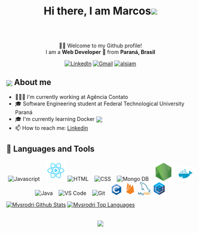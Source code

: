 <div align="center">
    <h1>Hi there, I am Marcos<img
            src="https://media.giphy.com/media/hvRJCLFzcasrR4ia7z/giphy.gif" width="32"></h1>
    <br/><br/>
    <p>🙏🏻 Welcome to my Github profile!<br />
        I am a <b>Web Developer</b> 🚀 from <b>Paraná, Brasil</b>
        </p>
    <div>
        <a href="https://www.linkedin.com/in/marcos-vinicius-dos-santos-rodrigues-1a2b39195/" target="_blank"><img alt="LinkedIn"
                src="https://img.shields.io/badge/linkedin-%230077B5.svg?&style=for-the-badge&logo=linkedin&logoColor=white" /></a>
        <a href="mailto:mvsrodri00@gmail.com" target="_blank"><img alt="Gmail"
                src="https://img.shields.io/badge/-Gmail-D14836?style=for-the-badge&logo=Gmail&logoColor=white" /></a>
        <a href="https://www.instagram.com/mvsrodri/" target="_blank"><img 
                src="https://img.shields.io/badge/Instagram-fe4164?style=for-the-badge&logo=instagram&logoColor=white" alt="alsiam" />
 </a> 
    </div>
</div>

<div>
    <div>
        <h2><img align="center"
                src="https://emojis.slackmojis.com/emojis/images/1584726375/8272/blob-cool.gif?1584726375" width="28" />
            About me</h2>
        <ul>
            <li> 👨🏻‍💻 I'm currently working at Agência Contato</li>
            <li> 🎓 Software Engineering student at Federal Technological University Paraná</li>
            <li> 🎓 I'm currently learning Docker <img align="center"
                    src="![docker](https://github.com/Mvsrodri/Mvsrodri/assets/38968106/2e3526ed-6197-421c-91c8-d06a105dc289)"
                    width="16" /></li>
            <li>📫 How to reach me: <a href="https://www.linkedin.com/in/marcos-vinicius-dos-santos-rodrigues-1a2b39195/" target="_blank">Linkedin</a></li>
        </ul>
    </div>
    <div>
        <h2>🧰 Languages and Tools</h2>
        <p align="center">        
            <img src="https://upload.wikimedia.org/wikipedia/commons/9/99/Unofficial_JavaScript_logo_2.svg" width="48"
                alt="Javascript" />&nbsp;&nbsp;&nbsp
            <img src="https://raw.githubusercontent.com/github/explore/80688e429a7d4ef2fca1e82350fe8e3517d3494d/topics/react/react.png"
                alt="React.js" width="55" />
            <img src="https://upload.wikimedia.org/wikipedia/commons/6/61/HTML5_logo_and_wordmark.svg" alt="HTML"
                width="48" />&nbsp;&nbsp;&nbsp
            <img src="https://upload.wikimedia.org/wikipedia/commons/d/d5/CSS3_logo_and_wordmark.svg" alt="CSS"
                width="35" />&nbsp;&nbsp;&nbsp
            <img src="https://avatars1.githubusercontent.com/u/45120?s=200&v=4" alt="Mongo DB"
                width="48" />&nbsp;&nbsp;&nbsp
            <img src="https://raw.githubusercontent.com/github/explore/80688e429a7d4ef2fca1e82350fe8e3517d3494d/topics/nodejs/nodejs.png"
                alt="Node.js" width="48" />&nbsp;&nbsp;&nbsp
            <img src="https://raw.githubusercontent.com/devicons/devicon/55609aa5bd817ff167afce0d965585c92040787a/icons/docker/docker-plain.svg" 
                alt="docker" width="38" height="38"/>
            <img src="https://cdn.jsdelivr.net/npm/programming-languages-logos@0.0.3/src/java/java_64x64.png" width="48"
                alt="Java" />&nbsp;&nbsp;&nbsp
            <img src="https://upload.wikimedia.org/wikipedia/commons/9/9a/Visual_Studio_Code_1.35_icon.svg" alt="VS Code" width="50" />&nbsp;&nbsp;&nbsp
            <img src="https://upload.wikimedia.org/wikipedia/commons/3/3f/Git_icon.svg" alt="Git"
                width="48" />&nbsp;&nbsp;&nbsp
            <img src="https://raw.githubusercontent.com/devicons/devicon/master/icons/c/c-original.svg" 
                alt="c" width="30" height="30"/>
            <img src="https://github.com/devicons/devicon/blob/master/icons/firebase/firebase-plain.svg" 
                alt="firebase" width="35" height="35"/>
            <img src="https://raw.githubusercontent.com/marcelodib/marcelodib/master/assets/mysql.png" 
                alt="mysql" width="35" height="35"/>
            <img src="https://github.com/devicons/devicon/blob/master/icons/sequelize/sequelize-original.svg" 
                alt="sequelize" width="35" height="35"/>
        </p>
    </div>
    <div>
      <a> 
        <a href="https://github.com/Mvsrodri"><img alt="Mvsrodri Github Stats" src="https://denvercoder1-github-readme-stats.vercel.app/api?username=Mvsrodri&show_icons=true&count_private=true&theme=react&border_color=7F3FBF&bg_color=0D1117&title_color=F85D7F&icon_color=F8D866" height="192px" width="49.5%"/></a>
      <a href="https://github.com/Mvsrodri"><img alt="Mvsrodri Top Languages" src="https://denvercoder1-github-readme-stats.vercel.app/api/top-langs/?username=Mvsrodri&langs_count=8&layout=compact&theme=react&border_color=7F3FBF&bg_color=0D1117&title_color=F85D7F&icon_color=F8D866" height="192px" width="49.5%"/>
  </a>
  <br/>
</a>
    </div>

</div>
<br/>
<br/>
<div align="center">
    <img src="https://komarev.com/ghpvc/?username=Mvsrodri&color=brightgreen&style=flat-square&label=PROFILE+VIEWS +"
        width="130" /><br />
</div>


